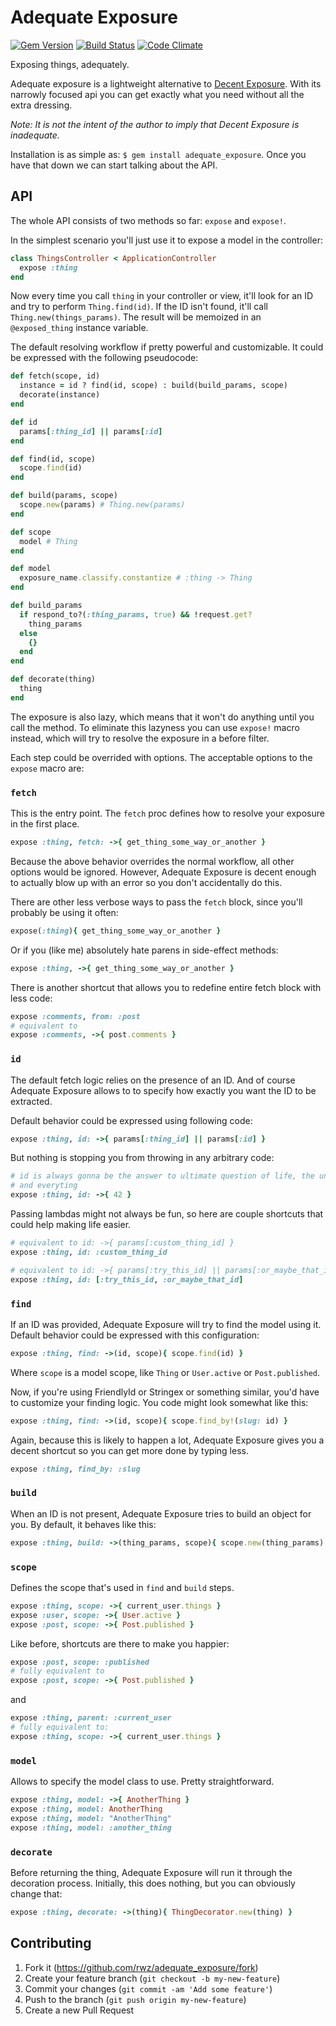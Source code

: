 # Adequate Exposure
[![Gem Version](https://img.shields.io/gem/v/adequate_exposure.svg)](https://rubygems.org/gems/adequate_exposure)
[![Build Status](https://img.shields.io/travis/rwz/adequate_exposure.svg)](http://travis-ci.org/rwz/adequate_exposure)
[![Code Climate](https://img.shields.io/codeclimate/github/rwz/adequate_exposure.svg)](https://codeclimate.com/github/rwz/adequate_exposure)

Exposing things, adequately.

Adequate exposure is a lightweight alternative to [Decent
Exposure](https://github.com/voxdolo/decent_exposure). With its narrowly
focused api you can get exactly what you need without all the extra dressing.

*Note: It is not the intent of the author to imply that Decent Exposure is
inadequate.*

Installation is as simple as: `$ gem install adequate_exposure`. Once you have
that down we can start talking about the API.

## API

The whole API consists of two methods so far: `expose` and `expose!`.

In the simplest scenario you'll just use it to expose a model in the
controller:

```ruby
class ThingsController < ApplicationController
  expose :thing
end
```

Now every time you call `thing` in your controller or view, it'll look for an
ID and try to perform `Thing.find(id)`. If the ID isn't found, it'll call
`Thing.new(things_params)`. The result will be memoized in an `@exposed_thing`
instance variable.

The default resolving workflow if pretty powerful and customizable. It could be
expressed with the following pseudocode:

```ruby
def fetch(scope, id)
  instance = id ? find(id, scope) : build(build_params, scope)
  decorate(instance)
end

def id
  params[:thing_id] || params[:id]
end

def find(id, scope)
  scope.find(id)
end

def build(params, scope)
  scope.new(params) # Thing.new(params)
end

def scope
  model # Thing
end

def model
  exposure_name.classify.constantize # :thing -> Thing
end

def build_params
  if respond_to?(:thing_params, true) && !request.get?
    thing_params
  else
    {}
  end
end

def decorate(thing)
  thing
end
```

The exposure is also lazy, which means that it won't do anything until you call
the method. To eliminate this lazyness you can use `expose!` macro instead,
which will try to resolve the exposure in a before filter.

Each step could be overrided with options. The acceptable options to the
`expose` macro are:

### `fetch`

This is the entry point. The `fetch` proc defines how to resolve your exposure
in the first place.

```ruby
expose :thing, fetch: ->{ get_thing_some_way_or_another }
```

Because the above behavior overrides the normal workflow, all other options
would be ignored. However, Adequate Exposure is decent enough to actually blow
up with an error so you don't accidentally do this.

There are other less verbose ways to pass the `fetch` block, since you'll
probably be using it often:

```ruby
expose(:thing){ get_thing_some_way_or_another }
```

Or if you (like me) absolutely hate parens in side-effect methods:

```ruby
expose :thing, ->{ get_thing_some_way_or_another }
```

There is another shortcut that allows you to redefine entire fetch block with
less code:

```ruby
expose :comments, from: :post
# equivalent to 
expose :comments, ->{ post.comments }
```

### `id`

The default fetch logic relies on the presence of an ID. And of course Adequate
Exposure allows to to specify how exactly you want the ID to be extracted.

Default behavior could be expressed using following code:

```ruby
expose :thing, id: ->{ params[:thing_id] || params[:id] }
```

But nothing is stopping you from throwing in any arbitrary code:

```ruby
# id is always gonna be the answer to ultimate question of life, the universe,
# and everyting
expose :thing, id: ->{ 42 }
```

Passing lambdas might not always be fun, so here are couple shortcuts that could
help making life easier.

```ruby
# equivalent to id: ->{ params[:custom_thing_id] }
expose :thing, id: :custom_thing_id

# equivalent to id: ->{ params[:try_this_id] || params[:or_maybe_that_id] }
expose :thing, id: [:try_this_id, :or_maybe_that_id]
```

### `find`

If an ID was provided, Adequate Exposure will try to find the model using it.
Default behavior could be expressed with this configuration: 

```ruby
expose :thing, find: ->(id, scope){ scope.find(id) }
```

Where `scope` is a model scope, like `Thing` or `User.active` or
`Post.published`.

Now, if you're using FriendlyId or Stringex or something similar, you'd have to
customize your finding logic. You code might look somewhat like this:

```ruby
expose :thing, find: ->(id, scope){ scope.find_by!(slug: id) }
```

Again, because this is likely to happen a lot, Adequate Exposure gives you a
decent shortcut so you can get more done by typing less.

```ruby
expose :thing, find_by: :slug
```

### `build`

When an ID is not present, Adequate Exposure tries to build an object for you. By
default, it behaves like this:

```ruby
expose :thing, build: ->(thing_params, scope){ scope.new(thing_params) }
```

### `scope`

Defines the scope that's used in `find` and `build` steps.

```ruby
expose :thing, scope: ->{ current_user.things }
expose :user, scope: ->{ User.active }
expose :post, scope: ->{ Post.published }
```

Like before, shortcuts are there to make you happier:

```ruby
expose :post, scope: :published
# fully equivalent to
expose :post, scope: ->{ Post.published }
```

and

```ruby
expose :thing, parent: :current_user
# fully equivalent to:
expose :thing, scope: ->{ current_user.things }
```

### `model`

Allows to specify the model class to use. Pretty straightforward.

```ruby
expose :thing, model: ->{ AnotherThing }
expose :thing, model: AnotherThing
expose :thing, model: "AnotherThing"
expose :thing, model: :another_thing
```

### `decorate`

Before returning the thing, Adequate Exposure will run it through the
decoration process. Initially, this does nothing, but you can obviously change
that:

```ruby
expose :thing, decorate: ->(thing){ ThingDecorator.new(thing) }
```

## Contributing

1. Fork it (https://github.com/rwz/adequate_exposure/fork)
2. Create your feature branch (`git checkout -b my-new-feature`)
3. Commit your changes (`git commit -am 'Add some feature'`)
4. Push to the branch (`git push origin my-new-feature`)
5. Create a new Pull Request

